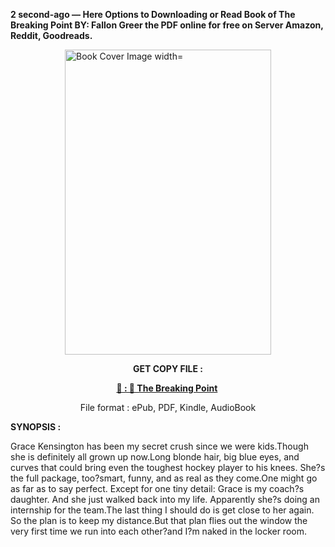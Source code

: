 <p><strong>2 second-ago &mdash; Here Options to Downloading or Read Book of The Breaking Point BY: Fallon Greer the PDF online for free on Server Amazon, Reddit, Goodreads.</strong></p><p><a href="https://uk.ebookarea.xyz/?book=218315860-the-breaking-point"><img style="display: block; margin-left: auto; margin-right: auto;" src="https://i.gr-assets.com/images/S/compressed.photo.goodreads.com/books/1725119530l/218315860.jpg" alt="Book Cover Image width=" width="330" height="488" /></a></p><p style="text-align: center;"><strong>GET COPY FILE :</strong></p><p style="text-align: center;"><strong><a href="https://uk.ebookarea.xyz/?book=218315860-the-breaking-point" target="_blank" rel="noopener">📢 : 🔗 The Breaking Point</a>&nbsp;</strong></p><p style="text-align: center;">File format : ePub, PDF, Kindle, AudioBook</p><p><strong>SYNOPSIS :</strong></p><p>Grace Kensington has been my secret crush since we were kids.Though she is definitely all grown up now.Long blonde hair, big blue eyes, and curves that could bring even the toughest hockey player to his knees. She?s the full package, too?smart, funny, and as real as they come.One might go as far as to say perfect. Except for one tiny detail: Grace is my coach?s daughter. And she just walked back into my life. Apparently she?s doing an internship for the team.The last thing I should do is get close to her again. So the plan is to keep my distance.But that plan flies out the window the very first time we run into each other?and I?m naked in the locker room.</p>
